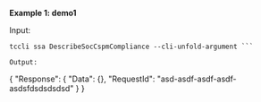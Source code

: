 **Example 1: demo1**



Input: 

```
tccli ssa DescribeSocCspmCompliance --cli-unfold-argument ```

Output: 
```
{
    "Response": {
        "Data": {},
        "RequestId": "asd-asdf-asdf-asdf-asdsfdsdsdsdsd"
    }
}
```


